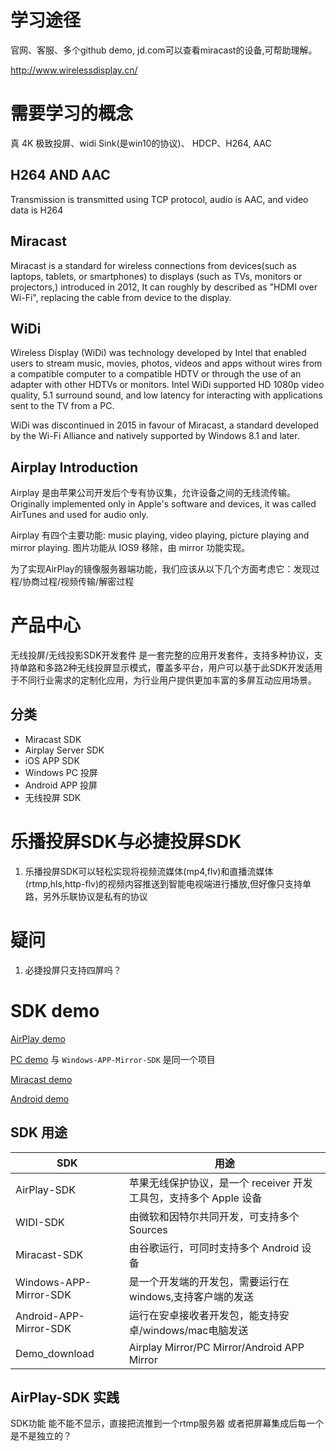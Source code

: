 # 学习途径
官网、客服、多个github demo, jd.com可以查看miracast的设备,可帮助理解。

http://www.wirelessdisplay.cn/

# 需要学习的概念
真 4K 极致投屏、widi Sink(是win10的协议)、 HDCP、H264, AAC

## H264 AND AAC
Transmission is transmitted using TCP protocol, audio is AAC, and video data is H264

## Miracast
Miracast is a standard for wireless connections from devices(such as laptops, tablets, or smartphones) to displays (such as TVs, monitors or projectors,) introduced in 2012, It can roughly by described as "HDMI over Wi-Fi", replacing the cable from device to the display.

## WiDi
Wireless Display (WiDi) was technology developed by Intel that enabled users to stream music, movies, photos, videos and apps without wires from a compatible computer to a compatible HDTV or through the use of an adapter with other HDTVs or monitors. Intel WiDi supported HD 1080p video quality, 5.1 surround sound, and low latency for interacting with applications sent to the TV from a PC.

WiDi was discontinued in 2015 in favour of Miracast, a standard developed by the Wi-Fi Alliance and natively supported by Windows 8.1 and later.

## Airplay Introduction
Airplay 是由苹果公司开发后个专有协议集，允许设备之间的无线流传输。Originally implemented only in Apple's software and devices, it was called AirTunes and used for audio only.

Airplay 有四个主要功能: music playing, video playing, picture playing and mirror playing. 图片功能从 IOS9 移除，由 mirror 功能实现。

为了实现AirPlay的镜像服务器端功能，我们应该从以下几个方面考虑它：发现过程/协商过程/视频传输/解密过程


# 产品中心
无线投屏/无线投影SDK开发套件 是一套完整的应用开发套件，支持多种协议，支持单路和多路2种无线投屏显示模式，覆盖多平台，用户可以基于此SDK开发适用于不同行业需求的定制化应用，为行业用户提供更加丰富的多屏互动应用场景。
## 分类
* Miracast SDK
* Airplay Server SDK
* iOS APP SDK
* Windows PC 投屏
* Android APP 投屏
* 无线投屏 SDK

# 乐播投屏SDK与必捷投屏SDK
1. 乐播投屏SDK可以轻松实现将视频流媒体(mp4,flv)和直播流媒体(rtmp,hls,http-flv)的视频内容推送到智能电视端进行播放,但好像只支持单路，另外乐联协议是私有的协议

# 疑问
1. 必捷投屏只支持四屏吗？

# SDK demo
[AirPlay demo](https://github.com/wirelessdisplay)

[PC demo](https://github.com/wirelessdisplay/PCDisplay) 与 `Windows-APP-Mirror-SDK` 是同一个项目

[Miracast demo](https://github.com/wirelessdisplay/Miracast)

[Android demo](https://github.com/wirelessdisplay/Android-APP-Mirror)

## SDK 用途
SDK | 用途
--- | ---
AirPlay-SDK | 苹果无线保护协议，是一个 receiver 开发工具包，支持多个 Apple 设备
WIDI-SDK | 由微软和因特尔共同开发，可支持多个 Sources
Miracast-SDK | 由谷歌运行，可同时支持多个 Android 设备
Windows-APP-Mirror-SDK | 是一个开发端的开发包，需要运行在windows,支持客户端的发送
Android-APP-Mirror-SDK | 运行在安卓接收者开发包，能支持安卓/windows/mac电脑发送
Demo_download | Airplay Mirror/PC Mirror/Android APP Mirror

## AirPlay-SDK 实践




SDK功能
能不能不显示，直接把流推到一个rtmp服务器
或者把屏幕集成后每一个是不是独立的？